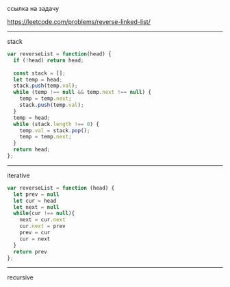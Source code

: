 ссылка на задачу 

https://leetcode.com/problems/reverse-linked-list/


---
stack
```js
var reverseList = function(head) {
  if (!head) return head;
  
  const stack = [];
  let temp = head;
  stack.push(temp.val);
  while (temp !== null && temp.next !== null) {
    temp = temp.next;
    stack.push(temp.val);
  }
  temp = head;
  while (stack.length !== 0) {
    temp.val = stack.pop();
    temp = temp.next;
  }
  return head;
};
```
---
iterative
```js
var reverseList = function (head) {
  let prev = null
  let cur = head
  let next = null
  while(cur !== null){
    next = cur.next
    cur.next = prev
    prev = cur
    cur = next
  }
  return prev
};
```
---
recursive
```js

```

